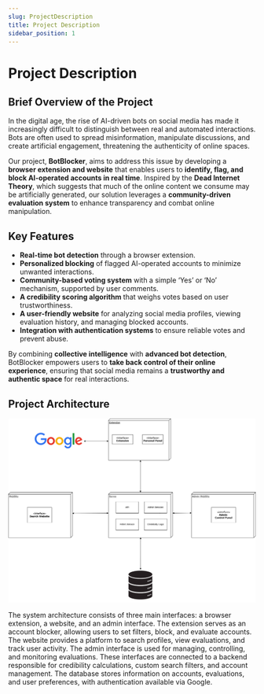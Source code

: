 ```yaml
---
slug: ProjectDescription
title: Project Description
sidebar_position: 1
---
```


# Project Description

## Brief Overview of the Project

In the digital age, the rise of AI-driven bots on social media has made it increasingly difficult to distinguish between real and automated interactions. Bots are often used to spread misinformation, manipulate discussions, and create artificial engagement, threatening the authenticity of online spaces.

Our project, **BotBlocker**, aims to address this issue by developing a **browser extension and website** that enables users to **identify, flag, and block AI-operated accounts in real time**. Inspired by the **Dead Internet Theory**, which suggests that much of the online content we consume may be artificially generated, our solution leverages a **community-driven evaluation system** to enhance transparency and combat online manipulation.

## Key Features

- **Real-time bot detection** through a browser extension.
- **Personalized blocking** of flagged AI-operated accounts to minimize unwanted interactions.
- **Community-based voting system** with a simple ‘Yes’ or ‘No’ mechanism, supported by user comments.
- **A credibility scoring algorithm** that weighs votes based on user trustworthiness.
- **A user-friendly website** for analyzing social media profiles, viewing evaluation history, and managing blocked accounts.
- **Integration with authentication systems** to ensure reliable votes and prevent abuse.

By combining **collective intelligence** with **advanced bot detection**, BotBlocker empowers users to **take back control of their online experience**, ensuring that social media remains a **trustworthy and authentic space** for real interactions.

## Project Architecture

![Project Architecture](../../../static/img/Architecture.png)

The system architecture consists of three main interfaces: a browser extension, a website, and an admin interface. The extension serves as an account blocker, allowing users to set filters, block, and evaluate accounts. The website provides a platform to search profiles, view evaluations, and track user activity. The admin interface is used for managing, controlling, and monitoring evaluations. These interfaces are connected to a backend responsible for credibility calculations, custom search filters, and account management. The database stores information on accounts, evaluations, and user preferences, with authentication available via Google.